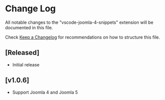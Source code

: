 # Change Log

All notable changes to the "vscode-joomla-4-snippets" extension will be documented in this file.

Check [Keep a Changelog](http://keepachangelog.com/) for recommendations on how to structure this file.

## [Released]

- Initial release

## [v1.0.6]

- Support Joomla 4 and Joomla 5